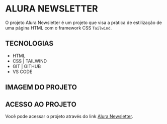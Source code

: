 # ALURA NEWSLETTER

O projeto Alura Newsletter é um projeto que visa a prática de estilização de uma página HTML com o framework CSS `Tailwind`.

## TECNOLOGIAS

- HTML
- CSS | TAILWIND
- GIT | GITHUB
- VS CODE

## IMAGEM DO PROJETO

## ACESSO AO PROJETO

Você pode acessar o projeto através do link [Alura Newsletter](https://yapeansa.github.io/projeto-aluranewsletter/).
